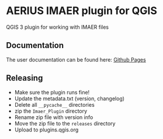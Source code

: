 # AERIUS IMAER plugin for QGIS

QGIS 3 plugin for working with IMAER files

## Documentation

The user documentation can be found here:
[Github Pages](http://opengeogroep.github.io/AERIUS-QGIS-plugins/)

## Releasing

* Make sure the plugin runs fine!
* Update the metadata.txt (version, changelog)
* Delete all ```__pycache__``` directories
* zip the ```Imaer_Plugin``` directory
* Rename zip file with version info
* Move the zip file to the ```releases``` directory
* Upload to plugins.qgis.org
